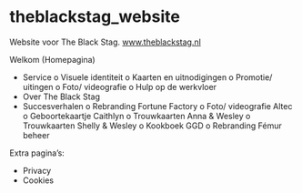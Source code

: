 # theblackstag_website
Website voor The Black Stag.
www.theblackstag.nl

Welkom (Homepagina)
-	Service
o	Visuele identiteit
o	Kaarten en uitnodigingen
o	Promotie/ uitingen
o	Foto/ videografie
o	Hulp op de werkvloer
-	Over The Black Stag
-	Succesverhalen
o	Rebranding Fortune Factory
o	Foto/ videografie Altec
o	Geboortekaartje Caithlyn
o	Trouwkaarten Anna & Wesley
o	Trouwkaarten Shelly & Wesley
o	Kookboek GGD
o	Rebranding Fémur beheer


Extra pagina’s:
-	Privacy
-	Cookies
